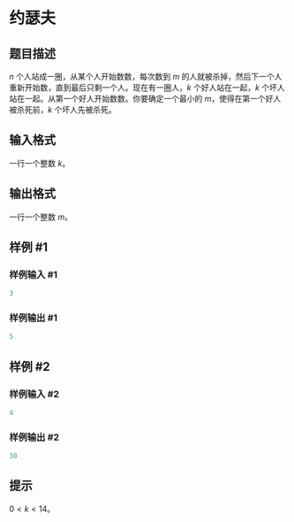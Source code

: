 # 约瑟夫

## 题目描述

$n$ 个人站成一圈，从某个人开始数数，每次数到 $m$ 的人就被杀掉，然后下一个人重新开始数，直到最后只剩一个人。现在有一圈人，$k$ 个好人站在一起，$k$ 个坏人站在一起。从第一个好人开始数数。你要确定一个最小的 $m$，使得在第一个好人被杀死前，$k$ 个坏人先被杀死。

## 输入格式

一行一个整数 $k$。

## 输出格式

一行一个整数 $m$。

## 样例 #1

### 样例输入 #1

```C
3
```

### 样例输出 #1

```C
5
```

## 样例 #2

### 样例输入 #2

```C
4
```

### 样例输出 #2

```C
30
```

## 提示

$0\lt k\lt 14$。
